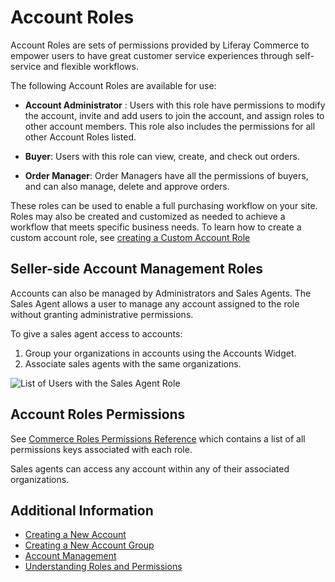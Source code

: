 # Account Roles

Account Roles are sets of permissions provided by Liferay Commerce to empower users to have great customer service experiences through self-service and flexible workflows.

The following Account Roles are available for use:

* **Account Administrator** : Users with this role have permissions to modify the account, invite and add users to join the account, and assign roles to other account members. This role also includes the permissions for all other Account Roles listed.

* **Buyer**: Users with this role can view, create, and check out orders.

* **Order Manager**: Order Managers have all the permissions of buyers, and can also manage, delete and approve orders.

These roles can be used to enable a full purchasing workflow on your site. Roles may also be created and customized as needed to achieve a workflow that meets specific business needs. To learn how to create a custom account role, see [creating a Custom Account Role](./creating-a-custom-account-role.md)

## Seller-side Account Management Roles

Accounts can also be managed by Administrators and Sales Agents. The Sales Agent allows a user to manage any account assigned to the role without granting administrative permissions.

To give a sales agent access to accounts:

1. Group your organizations in accounts using the Accounts Widget.
1. Associate sales agents with the same organizations.

![List of Users with the Sales Agent Role](./account-roles/images/01.png)

## Account Roles Permissions

See [Commerce Roles Permissions Reference](./commerce-roles-permissions-reference.md) which contains a list of all permissions keys associated with each role.

Sales agents can access any account within any of their associated organizations.

## Additional Information

* [Creating a New Account](./creating-a-new-account.md)
* [Creating a New Account Group](./creating-a-new-account-group.md)
* [Account Management](../account-management.md)
* [Understanding Roles and Permissions](https://learn.liferay.com/dxp/latest/en/users-and-permissions/roles-and-permissions/understanding-roles-and-permissions.html)
